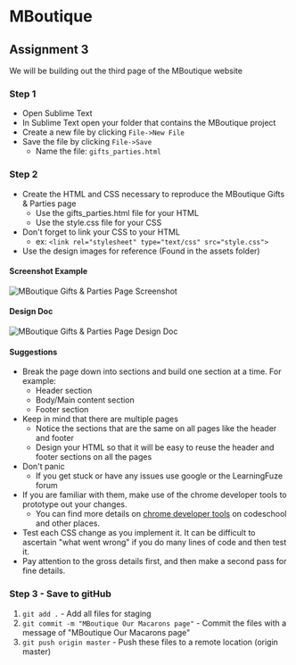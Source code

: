 # MBoutique

## Assignment 3
We will be building out the third page of the MBoutique website

### Step 1
- Open Sublime Text
- In Sublime Text open your folder that contains the MBoutique project
- Create a new file by clicking `File->New File`
- Save the file by clicking `File->Save`
	- Name the file: `gifts_parties.html`

### Step 2
- Create the HTML and CSS necessary to reproduce the MBoutique Gifts & Parties page
	- Use the gifts_parties.html file for your HTML
	- Use the style.css file for your CSS
- Don't forget to link your CSS to your HTML 
	- ex: `<link rel="stylesheet" type="text/css" src="style.css">`
- Use the design images for reference (Found in the assets folder)

#### Screenshot Example

<img src="https://github.com/Learning-Fuze/mboutique/blob/master/assets/mboutique_preview/screenshots/gift-&-parties-screenshot.png?raw=true" alt="MBoutique Gifts & Parties Page Screenshot">

#### Design Doc

<img src="https://github.com/Learning-Fuze/mboutique/blob/master/assets/mboutique_preview/_preview_explained/gift-&-parties_exp.png?raw=true" alt="MBoutique Gifts & Parties Page Design Doc">

#### Suggestions
- Break the page down into sections and build one section at a time. For example:
	- Header section
	- Body/Main content section
	- Footer section
- Keep in mind that there are multiple pages
	- Notice the sections that are the same on all pages like the header and footer
	- Design your HTML so that it will be easy to reuse the header and footer sections on all the pages
- Don't panic
	- If you get stuck or have any issues use google or the LearningFuze forum
- If you are familiar with them, make use of the chrome developer tools to prototype out your changes.
	- You can find more details on [chrome developer tools](http://discover-devtools.codeschool.com/) on codeschool and other places. 
- Test each CSS change as you implement it.  It can be difficult to ascertain "what went wrong" if you do many lines of code and then test it.
- Pay attention to the gross details first, and then make a second pass for fine details. 

### Step 3 - Save to gitHub

1. `git add .` - Add all files for staging
2. `git commit -m "MBoutique Our Macarons page"` - Commit the files with a message of "MBoutique Our Macarons page"
3. `git push origin master` - Push these files to a remote location (origin master)
